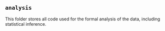 ## `analysis`

This folder stores all code used for the formal analysis of the data, including
statistical inference. 